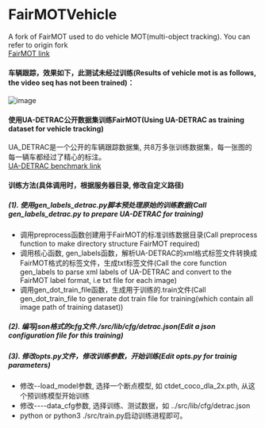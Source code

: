 # FairMOTVehicle
A fork of FairMOT used to do vehicle MOT(multi-object tracking).
You can refer to origin fork </br>
[FairMOT link](https://github.com/ifzhang/FairMOT)
#### 车辆跟踪，效果如下，此测试未经过训练(Results of vehicle mot is as follows, the video seq has not been trained)： </br>
![image](https://github.com/CaptainEven/FairMOTVehicle/blob/master/results/frame/result_vehicle.gif) 
</br>
#### 使用UA-DETRAC公开数据集训练FairMOT(Using UA-DETRAC as training dataset for vehicle tracking)
UA_DETRAC是一个公开的车辆跟踪数据集, 共8万多张训练数据集，每一张图的每一辆车都经过了精心的标注。</br>
[UA-DETRAC benchmark link](http://detrac-db.rit.albany.edu/) </br>

#### 训练方法(具体调用时，根据服务器目录, 修改自定义路径)
##### (1). 使用gen_labels_detrac.py脚本预处理原始的训练数据(Call gen_labels_detrac.py to prepare UA-DETRAC for training)
* 调用preprocess函数创建用于FairMOT的标准训练数据目录(Call preprocess function to make directory structure FairMOT required)
* 调用核心函数, gen_labels函数，解析UA-DETRAC的xml格式标签文件转换成FairMOT格式的标签文件，生成txt标签文件(Call the core function gen_labels to parse xml labels of UA-DETRAC and convert to the FairMOT label format, i.e txt file for each image)
* 调用gen_dot_train_file函数，生成用于训练的.train文件(Call gen_dot_train_file to generate dot train file for training(which contain all image path of training dataset))
##### (2). 编写json格式的cfg文件./src/lib/cfg/detrac.json(Edit a json configuration file for this training)
##### (3). 修改opts.py文件，修改训练参数，开始训练(Edit opts.py for trainig parameters)
* 修改--load_model参数, 选择一个断点模型, 如 ctdet_coco_dla_2x.pth, 从这个预训练模型开始训练
* 修改----data_cfg参数, 选择训练、测试数据，如 ../src/lib/cfg/detrac.json
* python or python3 ./src/train.py启动训练进程即可。

